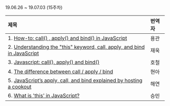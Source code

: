 19.06.26 ~ 19.07.03 (15주차)

|   제목   | 번역자  |
| :-------- | :------ |
| 1. [How-to: call() , apply() and bind() in JavaScript](https://www.codementor.io/niladrisekhardutta/how-to-call-apply-and-bind-in-javascript-8i1jca6jp)| 용관 |
| 2. [Understanding the "this" keyword, call, apply, and bind in JavaScript](https://tylermcginnis.com/this-keyword-call-apply-bind-javascript/)| 재욱 |
| 3. [Javascript: call(), apply() and bind()](https://medium.com/@omergoldberg/javascript-call-apply-and-bind-e5c27301f7bb)| 호철 |
| 4. [The difference between call / apply / bind](https://medium.com/@ivansifrim/the-differences-between-call-apply-bind-276724bb825b)| 현아 |
| 5. [JavaScript’s apply, call, and bind explained by hosting a cookout](https://dev.to/kbk0125/javascripts-apply-call-and-bind-explained-by-hosting-a-cookout-32jo)| 해연 |
| 6. [What is 'this' in JavaScript?](https://github.com/Lee-hyuna/33-js-concepts-kr/wiki/JavaScript%EC%97%90%EC%84%9C-'this'%EB%8A%94-%EB%AC%B4%EC%97%87%EC%9D%B8%EA%B0%80%3F)| 승민 |
